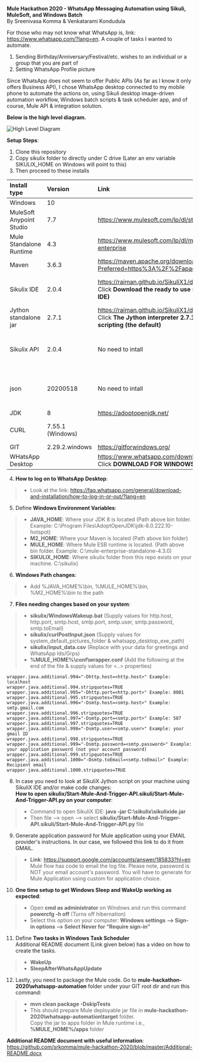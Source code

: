 **Mule Hackathon 2020 - WhatsApp Messaging Automation using Sikuli, MuleSoft, and Windows Batch** <br>By Sreenivasa Komma & Venkatarami Kondudula

For those who may not know what WhatsApp is, link: https://www.whatsapp.com/?lang=en.
A couple of tasks I wanted to automate.
1)	Sending Birthday/Anniversary/Festival/etc. wishes to an individual or a group that you are part of
2)	Setting WhatsApp Profile picture

Since WhatsApp does not seem to offer Public APIs (As far as I know it only offers Business API), I chose WhatsApp desktop connected to my mobile phone to automate the actions on, using Sikuli desktop image-driven automation workflow, Windows batch scripts & task scheduler app, and of course, Mule API & integration solution. 

**Below is the high level diagram.**

![High Level Diagram](https://github.com/srkomma/mule-hackathon-2020/blob/master/High-Level-Diagram.PNG)

**Setup Steps**:
1) Clone this repository
2) Copy sikulix folder to directly under C drive (Later an env variable SIKULIX_HOME on Windows will point to this)
3) Then proceed to these installs

| Install type | Version | Link | Comments |
| :----------- | :------ | :--- | :------- |
| Windows | 10 | | 64 Bit |
| MuleSoft Anypoint Studio | 7.7|https://www.mulesoft.com/lp/dl/studio | Extract to your machine |
| Mule Standalone Runtime|4.3 | https://www.mulesoft.com/lp/dl/mule-esb-enterprise | Extract to your machine |
| Maven | 3.6.3 | https://maven.apache.org/download.cgi?Preferred=https%3A%2F%2Fapache.osuosl.org%2F | Extract to your machine |
| Sikulix IDE | 2.0.4 | https://raiman.github.io/SikuliX1/downloads.html <br> Click **Download the ready to use sikulix.jar (SikuliX IDE)** | **Rename** the jar to **sikulixide.jar** <br> and copy to **C:\sikulix** folder. <br> Could not add this to Git due to size. |
| Jython standalone jar | 2.7.1|https://raiman.github.io/SikuliX1/downloads.html <br> Click **The Jython interpreter 2.7.1 for python scripting (the default)** | copy to **C:\sikulix** folder <br> Could not add this to Git due to size. |
| Sikulix API | 2.0.4 | No need to intall | Added as dependency in https://github.com/srkomma/mule-hackathon-2020/blob/master/whatsapp-automation/pom.xml) |
| json | 20200518 | No need to intall|Added as dependency in https://github.com/srkomma/mule-hackathon-2020/blob/master/whatsapp-automation/pom.xml) |
| JDK | 8 | https://adoptopenjdk.net/ | |
| CURL | 7.55.1 (Windows) | | Windows 10 usually has this exe under C:\Windows\System32. If not install |
| GIT | 2.29.2.windows | https://gitforwindows.org/| |
| WHatsApp Desktop | | https://www.whatsapp.com/download/ <br> Click **DOWNLOAD FOR WINDOWS (64-BIT)** | |

4) **How to log on to WhatsApp Desktop**:
  > * Look at the link: https://faq.whatsapp.com/general/download-and-installation/how-to-log-in-or-out/?lang=en

5) Define **Windows Environment Variables**:
  > * **JAVA_HOME**: Where your JDK 8 is located (Path above bin folder. Example: C:\Program Files\AdoptOpenJDK\jdk-8.0.222.10-hotspot)
  > * **M2_HOME**: Where your Maven is located (Path above bin folder)
  > * **MULE_HOME**: Where Mule ESB runtime is located. (Path above bin folder. Example: C:\mule-enterprise-standalone-4.3.0)
  > * **SIKULIX_HOME**: Where sikulix folder from this repo exists on your machine. C:\sikulix)

6) **Windows Path changes**:
  > * Add %JAVA_HOME%\bin, %MULE_HOME%\bin, %M2_HOME%\bin to the path

7) **Files needing changes based on your system**:
  > * **sikulix/WindowsWakeup.bat** (Supply values for http.host, http.port, smtp.host, smtp.port, smtp.user, smtp.password, smtp.toEmail)
  > * **sikulix/curlPostInput.json** (Supply values for system_default_pictures_folder & whatsapp_desktop_exe_path)
  > * **sikulix/input_data.csv** (Replace with your data for greetings and WhatsApp Ids/Grps)
  > * **%MULE_HOME%\conf\wrapper.conf**  (Add the following at the end of the file & supply values for <..> properties)
 
    wrapper.java.additional.994="-Dhttp.host=<http.host>" Example: localhost
    wrapper.java.additional.994.stripquotes=TRUE
    wrapper.java.additional.995="-Dhttp.port=<http.port>" Example: 8081
    wrapper.java.additional.995.stripquotes=TRUE
    wrapper.java.additional.996="-Dsmtp.host=<smtp.host>" Example: smtp.gmail.com
    wrapper.java.additional.996.stripquotes=TRUE
    wrapper.java.additional.997="-Dsmtp.port=<smtp.port>" Example: 587
    wrapper.java.additional.997.stripquotes=TRUE
    wrapper.java.additional.998="-Dsmtp.user=<smtp.user>" Example: your gmail ID
    wrapper.java.additional.998.stripquotes=TRUE
    wrapper.java.additional.999="-Dsmtp.password=<smtp.password>" Example: your application password (not your account password)
    wrapper.java.additional.999.stripquotes=TRUE
    wrapper.java.additional.1000="-Dsmtp.toEmail=<smtp.toEmail>" Example: Recipient email
    wrapper.java.additional.1000.stripquotes=TRUE

8) In case you need to look at SikuliX Jython script on your machine using SikuliX IDE and/or make code changes: <br> **How to open sikulix/Start-Mule-And-Trigger-API.sikuli/Start-Mule-And-Trigger-API.py on your computer**:
  > * Command to open SikuliX IDE: **java -jar C:\sikulix\sikulixide.jar**
  > * Then file --> open --> select **sikulix/Start-Mule-And-Trigger-API.sikuli/Start-Mule-And-Trigger-API.py** file

9) Generate application password for Mule application using your EMAIL provider's instructions. In our case, we followed this link to do it from GMAIL.
  > * **Link**: https://support.google.com/accounts/answer/185833?hl=en <br> Mule flow has code to email the log file. Please note, password is NOT your email account's password. You will have to generate for Mule Application using custom for application choice.
  
10) **One time setup to get Windows Sleep and WakeUp working as expected**:
  > * Open **cmd as administrator** on Windows and run this command **powercfg -h off** (Turns off hibernation)
  > * Select this option on your computer: **Windows settings --> Sign-in options --> Select Never for “Require sign-in”**

11) Define **Two tasks in Windows Task Scheduler** <br> Additional README document (Link given below) has a video on how to create the tasks.
  > * **WakeUp**
  > * **SleepAfterWhatsAppUpdate**
  
12) Lastly, you need to package the Mule code. Go to **mule-hackathon-2020\whatsapp-automation** folder under your GIT root dir and run this command:
  > * **mvn clean package -DskipTests**
  > * This should prepare Mule deployable jar file in **mule-hackathon-2020\whatsapp-automation\target** folder.<br> Copy the jar to apps folder in Mule runtime i.e., **%MULE_HOME%/apps** folder
  
**Additional README document with useful information**: https://github.com/srkomma/mule-hackathon-2020/blob/master/Additional-README.docx
